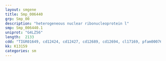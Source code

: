 ```yaml
---
layout: smgene
title: Smp_006440
grp: Smp_00
description: "heterogeneous nuclear ribonucleoprotein l"
smp: Smp_006440.1
uniprot: "G4LZ56"
length:  2133
cdd: "TIGR01649, cd12424, cd12427, cd12689, cd12694, cl17169, pfam00076, pfam13893, pfam14259, smart00360"
kk: K13159
categories: sm
---
```

